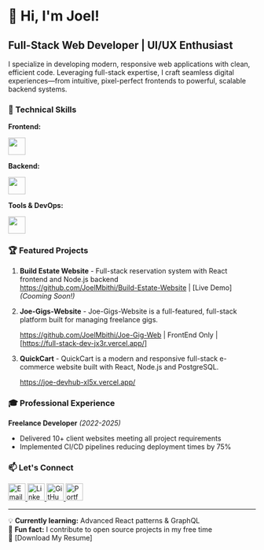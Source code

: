 # 👋 Hi, I'm Joel!

## Full-Stack Web Developer | UI/UX Enthusiast

I specialize in developing modern, responsive web applications with clean, efficient code. Leveraging full-stack expertise, I craft seamless digital experiences—from intuitive, pixel-perfect frontends to powerful, scalable backend systems.

### 🔧 Technical Skills

**Frontend:**  
<div align="left">
  <img src="https://skillicons.dev/icons?i=html,css,js,react,tailwind,figma" style="height: 35px;" />
</div>

**Backend:**  
<div align="left">
  <img src="https://skillicons.dev/icons?i=nodejs,express,postgres,mongodb" style="height: 35px;" />
</div>

**Tools & DevOps:**  
<div align="left">
  <img src="https://skillicons.dev/icons?i=git,github,vscode,netlify,vercel" style="height: 35px;" />
</div>

### 🏆 Featured Projects

1. **Build Estate Website** - Full-stack reservation system with React frontend and Node.js backend  
https://github.com/JoelMbithi/Build-Estate-Website | [Live Demo] *(Cooming Soon!)*

2. **Joe-Gigs-Website** - Joe-Gigs-Website is a  full-featured, full-stack platform built for managing freelance gigs.
   
   https://github.com/JoelMbithi/Joe-Gig-Web | FrontEnd Only | [https://full-stack-dev-jx3r.vercel.app/]
   
 
4. **QuickCart** - QuickCart is a modern and responsive full-stack e-commerce website built with React, Node.js and PostgreSQL. 

   https://joe-devhub-xl5x.vercel.app/



### 🎓 Professional Experience  

**Freelance Developer** *(2022-2025)*  
- Delivered 10+ client websites meeting all project requirements  
- Implemented CI/CD pipelines reducing deployment times by 75%  



### 📫 Let's Connect

<div align="left">
  <!-- Email Icon -->
  <a href="mailto:joellembithi@gmail.com" target="_blank" rel="noopener noreferrer">
    <img src="https://skillicons.dev/icons?i=gmail" style="height: 35px;" alt="Email" />
  </a>

  <!-- LinkedIn Icon -->
  <a href="https://www.linkedin.com/in/joel-mbithi-84bab9278/" target="_blank" rel="noopener noreferrer">
    <img src="https://skillicons.dev/icons?i=linkedin" style="height: 35px;" alt="LinkedIn" />
  </a>

  <!-- GitHub Icon -->
  <a href="https://github.com/JoelMbithi" target="_blank" rel="noopener noreferrer">
    <img src="https://skillicons.dev/icons?i=github" style="height: 35px;" alt="GitHub" />
  </a>

  
 <!-- Portfolio Icon -->
<a href="https://personal-portfolio-qjkas5y1g-joelmbithis-projects.vercel.app/" target="_blank" rel="noopener noreferrer">
  <img src="https://img.icons8.com/ios-filled/50/000000/internet--v1.png" style="height: 35px;" alt="Portfolio" />
</a>

</div>


---

💡 **Currently learning:** Advanced React patterns & GraphQL  
🌱 **Fun fact:** I contribute to open source projects in my free time  
📝 [Download My Resume] 
